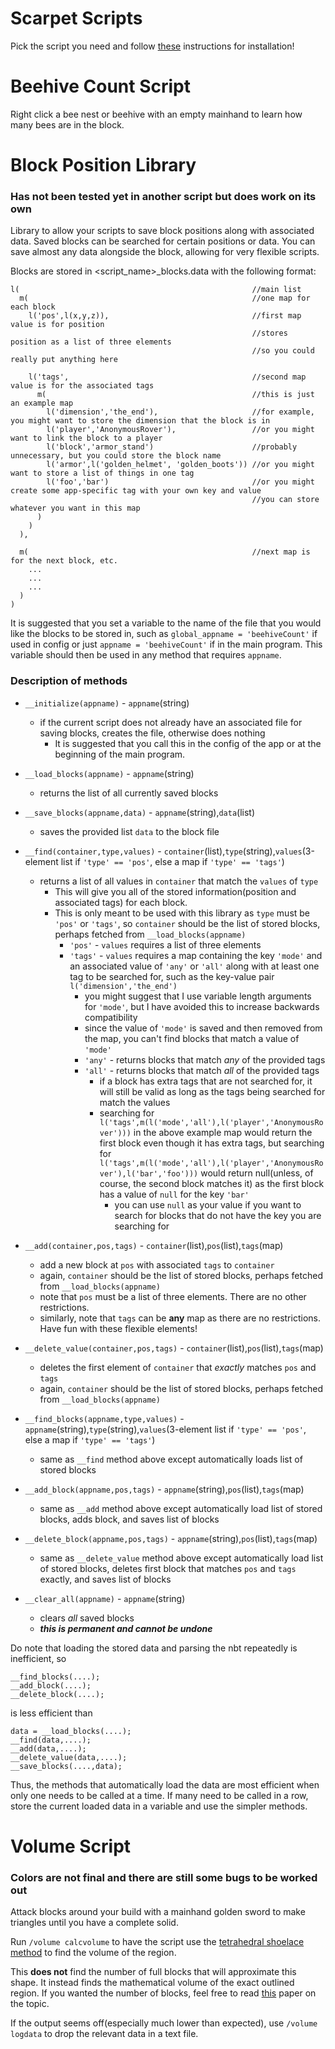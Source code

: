 # Scarpet Scripts
Pick the script you need and follow [these](https://github.com/gnembon/fabric-carpet/wiki/Installing-carpet-scripts-in-your-world) instructions for installation!

# Beehive Count Script
Right click a bee nest or beehive with an empty mainhand to learn how many bees are in the block.

# Block Position Library
### Has not been tested yet in another script but does work on its own 
Library to allow your scripts to save block positions along with associated data. Saved blocks can be searched for certain positions or data. You can save almost any data alongside the block, allowing for very flexible scripts.

Blocks are stored in <script_name>\_blocks.data with the following format:
```
l(                                                    //main list
  m(                                                  //one map for each block
    l('pos',l(x,y,z)),                                //first map value is for position
                                                      //stores position as a list of three elements
                                                      //so you could really put anything here

    l('tags',                                         //second map value is for the associated tags
      m(                                              //this is just an example map
        l('dimension','the_end'),                     //for example, you might want to store the dimension that the block is in
        l('player','AnonymousRover'),                 //or you might want to link the block to a player
        l('block','armor_stand')                      //probably unnecessary, but you could store the block name
        l('armor',l('golden_helmet', 'golden_boots')) //or you might want to store a list of things in one tag
        l('foo','bar')                                //or you might create some app-specific tag with your own key and value
                                                      //you can store whatever you want in this map
      )
    )
  ),

  m(                                                  //next map is for the next block, etc.
    ...
    ...
    ...
  )
)
```

It is suggested that you set a variable to the name of the file that you would like the blocks to be stored in, such as `global_appname = 'beehiveCount'` if used in config or just `appname = 'beehiveCount'` if in the main program. This variable should then be used in any method that requires `appname`.

### Description of methods
* `__initialize(appname)` - `appname`(string)
  - if the current script does not already have an associated file for saving blocks, creates the file, otherwise does nothing
    - It is suggested that you call this in the config of the app or at the beginning of the main program.
    
* `__load_blocks(appname)` - `appname`(string)
  - returns the list of all currently saved blocks
  
* `__save_blocks(appname,data)` - `appname`(string),`data`(list)
  - saves the provided list `data` to the block file
  
* `__find(container,type,values)` - `container`(list),`type`(string),`values`(3-element list if `'type' == 'pos'`, else a map if `'type' == 'tags'`)
  - returns a list of all values in `container` that match the `values` of `type`
    - This will give you all of the stored information(position and associated tags) for each block.
    - This is only meant to be used with this library as `type` must be `'pos'` or `'tags'`, so `container` should be the list of stored blocks, perhaps fetched from `__load_blocks(appname)`
      - `'pos'` - `values` requires a list of three elements
      - `'tags'` - `values` requires a map containing the key `'mode'` and an associated value of `'any'` or `'all'` along with at least one tag to be searched for, such as the key-value pair `l('dimension','the_end')`
        - you might suggest that I use variable length arguments for `'mode'`, but I have avoided this to increase backwards compatibility
        - since the value of `'mode'` is saved and then removed from the map, you can't find blocks that match a value of `'mode'`
        - `'any'` - returns blocks that match _any_ of the provided tags
        - `'all'` - returns blocks that match _all_ of the provided tags
          - if a block has extra tags that are not searched for, it will still be valid as long as the tags being searched for match the values
          - searching for `l('tags',m(l('mode','all'),l('player','AnonymousRover')))` in the above example map would return the first block even though it has extra tags, but searching for `l('tags',m(l('mode','all'),l('player','AnonymousRover'),l('bar','foo')))` would return null(unless, of course, the second block matches it) as the first block has a value of `null` for the key `'bar'`
            - you can use `null` as your value if you want to search for blocks that do not have the key you are searching for
            
* `__add(container,pos,tags)` - `container`(list),`pos`(list),`tags`(map)
  - add a new block at `pos` with associated `tags` to `container`
  - again, `container` should be the list of stored blocks, perhaps fetched from `__load_blocks(appname)`
  - note that `pos` must be a list of three elements. There are no other restrictions.
  - similarly, note that `tags` can be **any** map as there are no restrictions. Have fun with these flexible elements!
  
* `__delete_value(container,pos,tags)` - `container`(list),`pos`(list),`tags`(map)
  - deletes the first element of `container` that _exactly_ matches `pos` and `tags`
  - again, `container` should be the list of stored blocks, perhaps fetched from `__load_blocks(appname)`
  
* `__find_blocks(appname,type,values)` - `appname`(string),`type`(string),`values`(3-element list if `'type' == 'pos'`, else a map if `'type' == 'tags'`)
  - same as `__find` method above except automatically loads list of stored blocks
  
* `__add_block(appname,pos,tags)` - `appname`(string),`pos`(list),`tags`(map)
  - same as `__add` method above except automatically load list of stored blocks, adds block, and saves list of blocks
  
* `__delete_block(appname,pos,tags)` - `appname`(string),`pos`(list),`tags`(map)
  - same as `__delete_value` method above except automatically load list of stored blocks, deletes first block that matches `pos` and `tags` exactly, and saves list of blocks
  
* `__clear_all(appname)` -  `appname`(string)
  - clears _all_ saved blocks
  - **_this is permanent and cannot be undone_**
  

Do note that loading the stored data and parsing the nbt repeatedly is inefficient, so
```
__find_blocks(....);
__add_block(....);
__delete_block(....);
```
is less efficient than
```
data = __load_blocks(....);
__find(data,....);
__add(data,....);
__delete_value(data,....);
__save_blocks(....,data);
```
Thus, the methods that automatically load the data are most efficient when only one needs to be called at a time. If many need to be called in a row, store the current loaded data in a variable and use the simpler methods.
  
# Volume Script
### Colors are not final and there are still some bugs to be worked out
Attack blocks around your build with a mainhand golden sword to make triangles until you have a complete solid.

Run `/volume calcvolume` to have the script use the [tetrahedral shoelace method](https://ysjournal.com/tetrahedral-shoelace-method-calculating-volume-of-irregular-solids) to find the volume of the region.

This **does not** find the number of full blocks that will approximate this shape. It instead finds the mathematical volume of the exact outlined region. If you wanted the number of blocks, feel free to read [this](http://math.sfsu.edu/beck/papers/noprint.pdf) paper on the topic.

If the output seems off(especially much lower than expected), use `/volume logdata` to drop the relevant data in a text file.
